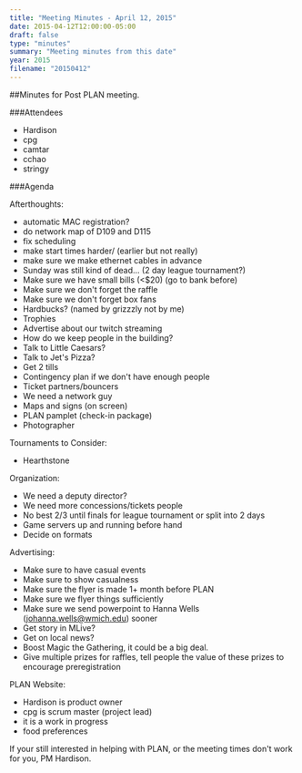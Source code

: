 ```yaml
---
title: "Meeting Minutes - April 12, 2015"
date: 2015-04-12T12:00:00-05:00
draft: false
type: "minutes"
summary: "Meeting minutes from this date"
year: 2015
filename: "20150412"
---
```


##Minutes for Post PLAN meeting.

###Attendees
* Hardison
* cpg
* camtar
* cchao
* stringy


###Agenda

Afterthoughts:
* automatic MAC registration?
* do network map of D109 and D115
* fix scheduling
* make start times harder/ (earlier but not really)
* make sure we make ethernet cables in advance
* Sunday was still kind of dead... (2 day league tournament?)
* Make sure we have small bills (<$20) (go to bank before)
* Make sure we don't forget the raffle
* Make sure we don't forget box fans
* Hardbucks? (named by grizzzly not by me)
* Trophies
* Advertise about our twitch streaming
* How do we keep people in the building?
* Talk to Little Caesars?
* Talk to Jet's Pizza?
* Get 2 tills
* Contingency plan if we don't have enough people
* Ticket partners/bouncers
* We need a network guy
* Maps and signs (on screen)
* PLAN pamplet (check-in package)
* Photographer

Tournaments to Consider:
* Hearthstone

Organization:
* We need a deputy director?
* We need more concessions/tickets people
* No best 2/3 until finals for league tournament or split into 2 days
* Game servers up and running before hand
* Decide on formats


Advertising:
* Make sure to have casual events
* Make sure to show casualness
* Make sure the flyer is made 1+ month before PLAN
* Make sure we flyer things sufficiently
* Make sure we send powerpoint to Hanna Wells (johanna.wells@wmich.edu) sooner
* Get story in MLive?
* Get on local news?
* Boost Magic the Gathering, it could be a big deal.
* Give multiple prizes for raffles, tell people the value of these prizes to encourage preregistration

PLAN Website:
* Hardison is product owner
* cpg is scrum master (project lead)
* it is a work in progress
* food preferences

If your still interested in helping with PLAN, or the meeting times don't work for you, PM Hardison.
